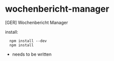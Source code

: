 # wochenbericht-manager
[GER] Wochenbericht Manager

install:
```
  npm install --dev
  npm install
```
- needs to be written
